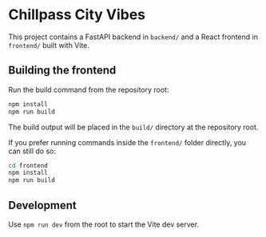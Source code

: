 # Chillpass City Vibes

This project contains a FastAPI backend in `backend/` and a React frontend in `frontend/` built with Vite.

## Building the frontend

Run the build command from the repository root:

```bash
npm install
npm run build
```

The build output will be placed in the `build/` directory at the repository root.

If you prefer running commands inside the `frontend/` folder directly, you can still do so:

```bash
cd frontend
npm install
npm run build
```

## Development

Use `npm run dev` from the root to start the Vite dev server.
